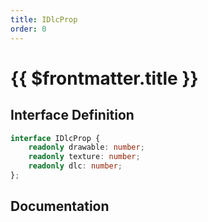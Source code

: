 ```yaml
---
title: IDlcProp
order: 0
---
```


# {{ $frontmatter.title }}

<!--@include: ./iDlcProp_partial_header.md-->

## Interface Definition

```ts
interface IDlcProp {
    readonly drawable: number;
    readonly texture: number;
    readonly dlc: number;
};
```

## Documentation

<!--@include: ./iDlcProp_partial_footer.md-->
